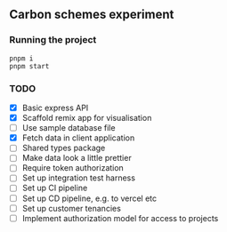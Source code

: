 ## Carbon schemes experiment

### Running the project

```shell
pnpm i
pnpm start
```

### TODO

- [x] Basic express API
- [x] Scaffold remix app for visualisation
- [ ] Use sample database file
- [x] Fetch data in client application
- [ ] Shared types package
- [ ] Make data look a little prettier
- [ ] Require token authorization
- [ ] Set up integration test harness
- [ ] Set up CI pipeline
- [ ] Set up CD pipeline, e.g. to vercel etc
- [ ] Set up customer tenancies
- [ ] Implement authorization model for access to projects
